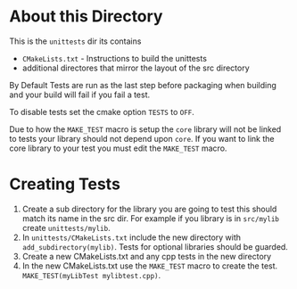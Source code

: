 # About this Directory
This is the `unittests` dir its contains

  - `CMakeLists.txt` - Instructions to build the unittests
  - additional directores that mirror the layout of the src directory

By Default Tests are run as the last step before packaging when building and your build will fail if you fail a test.

To disable tests set the cmake option `TESTS` to `OFF`.

Due to how the `MAKE_TEST` macro is setup the `core` library will not be linked to tests your library should not depend upon
`core`. If you want to link the core library to your test you must edit the `MAKE_TEST` macro.


# Creating Tests
 1. Create a sub directory for the library you are going to test this should match its name in the src dir. For example if you library is in `src/mylib` create `unittests/mylib`.
 2. In `unittests/CMakeLists.txt` include the new directory with `add_subdirectory(mylib)`. Tests for optional libraries should be guarded.
 3. Create a new CMakeLists.txt and any cpp tests in the new directory
 4. In the new CMakeLists.txt use the `MAKE_TEST` macro to create the test. `MAKE_TEST(myLibTest mylibtest.cpp)`.
